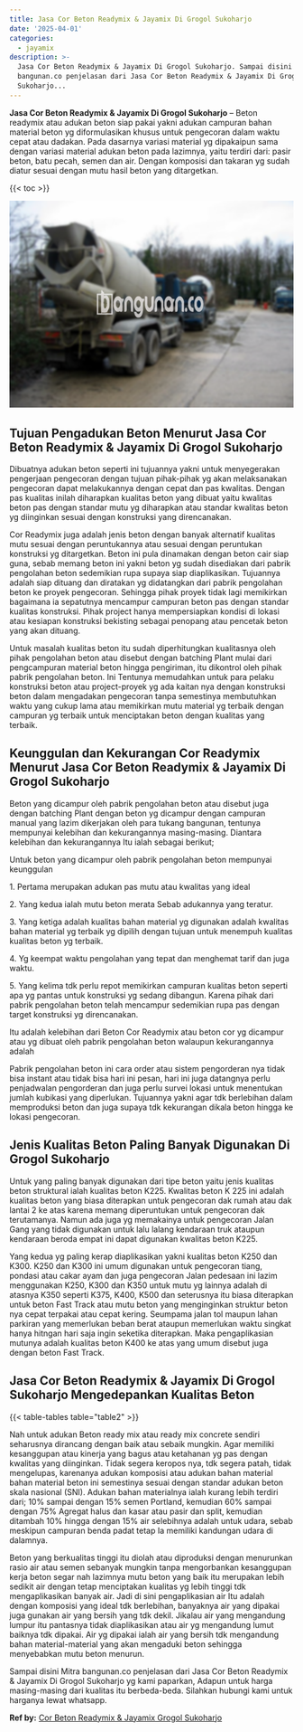 ```yaml
---
title: Jasa Cor Beton Readymix & Jayamix Di Grogol Sukoharjo
date: '2025-04-01'
categories:
  - jayamix
description: >-
  Jasa Cor Beton Readymix & Jayamix Di Grogol Sukoharjo. Sampai disini Mitra
  bangunan.co penjelasan dari Jasa Cor Beton Readymix & Jayamix Di Grogol
  Sukoharjo...
---
```


**Jasa Cor Beton Readymix & Jayamix Di Grogol Sukoharjo** – Beton readymix atau adukan beton siap pakai yakni adukan campuran bahan material beton yg diformulasikan khusus untuk pengecoran dalam waktu cepat atau dadakan. Pada dasarnya variasi material yg dipakaipun sama dengan variasi material adukan beton pada lazimnya, yaitu terdiri dari: pasir beton, batu pecah, semen dan air. Dengan komposisi dan takaran yg sudah diatur sesuai dengan mutu hasil beton yang ditargetkan.

{{< toc >}}

![Jasa Cor Beton Readymix & Jayamix Di Grogol Sukoharjo](/images/jasa-cor-readymix-13.png)

## Tujuan Pengadukan Beton Menurut Jasa Cor Beton Readymix & Jayamix Di Grogol Sukoharjo

Dibuatnya adukan beton seperti ini tujuannya yakni untuk menyegerakan pengerjaan pengecoran dengan tujuan pihak-pihak yg akan melaksanakan pengecoran dapat melakukannya dengan cepat dan pas kwalitas. Dengan pas kualitas inilah diharapkan kualitas beton yang dibuat yaitu kwalitas beton pas dengan standar mutu yg diharapkan atau standar kwalitas beton yg diinginkan sesuai dengan konstruksi yang direncanakan.

Cor Readymix juga adalah jenis beton dengan banyak alternatif kualitas mutu sesuai dengan peruntukannya atau sesuai dengan peruntukan konstruksi yg ditargetkan. Beton ini pula dinamakan dengan beton cair siap guna, sebab memang beton ini yakni beton yg sudah disediakan dari pabrik pengolahan beton sedemikian rupa supaya siap diaplikasikan. Tujuannya adalah siap dituang dan diratakan yg didatangkan dari pabrik pengolahan beton ke proyek pengecoran. Sehingga pihak proyek tidak lagi memikirkan bagaimana ia sepatutnya mencampur campuran beton pas dengan standar kualitas konstruksi. Pihak project hanya mempersiapkan kondisi di lokasi atau kesiapan konstruksi bekisting sebagai penopang atau pencetak beton yang akan dituang.

Untuk masalah kualitas beton itu sudah diperhitungkan kualitasnya oleh pihak pengolahan beton atau disebut dengan batching Plant mulai dari pengcampuran material beton hingga pengiriman, itu dikontrol oleh pihak pabrik pengolahan beton. Ini Tentunya memudahkan untuk para pelaku konstruksi beton atau project-proyek yg ada kaitan nya dengan konstruksi beton dalam mengadakan pengecoran tanpa semestinya membutuhkan waktu yang cukup lama atau memikirkan mutu material yg terbaik dengan campuran yg terbaik untuk menciptakan beton dengan kualitas yang terbaik.

## Keunggulan dan Kekurangan Cor Readymix Menurut Jasa Cor Beton Readymix & Jayamix Di Grogol Sukoharjo

Beton yang dicampur oleh pabrik pengolahan beton atau disebut juga dengan batching Plant dengan beton yg dicampur dengan campuran manual yang lazim dikerjakan oleh para tukang bangunan, tentunya mempunyai kelebihan dan kekurangannya masing-masing. Diantara kelebihan dan kekurangannya Itu ialah sebagai berikut;

Untuk beton yang dicampur oleh pabrik pengolahan beton mempunyai keunggulan

1\. Pertama merupakan adukan pas mutu atau kwalitas yang ideal

2\. Yang kedua ialah mutu beton merata Sebab adukannya yang teratur.

3\. Yang ketiga adalah kualitas bahan material yg digunakan adalah kwalitas bahan material yg terbaik yg dipilih dengan tujuan untuk menempuh kualitas kualitas beton yg terbaik.

4\. Yg keempat waktu pengolahan yang tepat dan menghemat tarif dan juga waktu.

5\. Yang kelima tdk perlu repot memikirkan campuran kualitas beton seperti apa yg pantas untuk konstruksi yg sedang dibangun. Karena pihak dari pabrik pengolahan beton telah mencampur sedemikian rupa pas dengan target konstruksi yg direncanakan.

Itu adalah kelebihan dari Beton Cor Readymix atau beton cor yg dicampur atau yg dibuat oleh pabrik pengolahan beton walaupun kekurangannya adalah

Pabrik pengolahan beton ini cara order atau sistem pengorderan nya tidak bisa instant atau tidak bisa hari ini pesan, hari ini juga datangnya perlu penjadwalan pengorderan dan juga perlu survei lokasi untuk menentukan jumlah kubikasi yang diperlukan. Tujuannya yakni agar tdk berlebihan dalam memproduksi beton dan juga supaya tdk kekurangan dikala beton hingga ke lokasi pengecoran.

## Jenis Kualitas Beton Paling Banyak Digunakan Di Grogol Sukoharjo

Untuk yang paling banyak digunakan dari tipe beton yaitu jenis kualitas beton struktural ialah kualitas beton K225. Kwalitas beton K 225 ini adalah kualitas beton yang biasa diterapkan untuk pengecoran dak rumah atau dak lantai 2 ke atas karena memang diperuntukan untuk pengecoran dak terutamanya. Namun ada juga yg memakainya untuk pengecoran Jalan Gang yang tidak digunakan untuk lalu lalang kendaraan truk ataupun kendaraan beroda empat ini dapat digunakan kwalitas beton K225.

Yang kedua yg paling kerap diaplikasikan yakni kualitas beton K250 dan K300. K250 dan K300 ini umum digunakan untuk pengecoran tiang, pondasi atau cakar ayam dan juga pengecoran Jalan pedesaan ini lazim menggunakan K250, K300 dan K350 untuk mutu yg lainnya adalah di atasnya K350 seperti K375, K400, K500 dan seterusnya itu biasa diterapkan untuk beton Fast Track atau mutu beton yang menginginkan struktur beton nya cepat terpakai atau cepat kering. Seumpama jalan tol maupun lahan parkiran yang memerlukan beban berat ataupun memerlukan waktu singkat hanya hitngan hari saja ingin seketika diterapkan. Maka pengaplikasian mutunya adalah kualitas beton K400 ke atas yang umum disebut juga dengan beton Fast Track.

## Jasa Cor Beton Readymix & Jayamix Di Grogol Sukoharjo Mengedepankan Kualitas Beton

{{< table-tables table="table2" >}}

Nah untuk adukan Beton ready mix atau ready mix concrete sendiri seharusnya dirancang dengan baik atau sebaik mungkin. Agar memiliki kesanggupan atau kinerja yang bagus atau ketahanan yg pas dengan kwalitas yang diinginkan. Tidak segera keropos nya, tdk segera patah, tidak mengelupas, karenanya adukan komposisi atau adukan bahan material bahan material beton ini semestinya sesuai dengan standar adukan beton skala nasional (SNI). Adukan bahan materialnya ialah kurang lebih terdiri dari; 10% sampai dengan 15% semen Portland, kemudian 60% sampai dengan 75% Agregat halus dan kasar atau pasir dan split, kemudian ditambah 10% hingga dengan 15% air selebihnya adalah untuk udara, sebab meskipun campuran benda padat tetap Ia memiliki kandungan udara di dalamnya.

Beton yang berkualitas tinggi itu diolah atau diproduksi dengan menurunkan rasio air atau semen sebanyak mungkin tanpa mengorbankan kesanggupan kerja beton segar nah lazimnya mutu beton yang baik itu merupakan lebih sedikit air dengan tetap menciptakan kualitas yg lebih tinggi tdk mengaplikasikan banyak air. Jadi di sini pengaplikasian air Itu adalah dengan komposisi yang ideal tdk berlebihan, banyaknya air yang dipakai juga gunakan air yang bersih yang tdk dekil. Jikalau air yang mengandung lumpur itu pantasnya tidak diaplikasikan atau air yg mengandung lumut baiknya tdk dipakai. Air yg dipakai ialah air yang bersih tdk mengandung bahan material-material yang akan mengaduki beton sehingga menyebabkan mutu beton menurun.

Sampai disini Mitra bangunan.co penjelasan dari Jasa Cor Beton Readymix & Jayamix Di Grogol Sukoharjo yg kami paparkan, Adapun untuk harga masing-masing dari kualitas itu berbeda-beda. Silahkan hubungi kami untuk harganya lewat whatsapp.

**Ref by:** [Cor Beton Readymix & Jayamix Grogol Sukoharjo](https://id.wikipedia.org/wiki/Cor)
